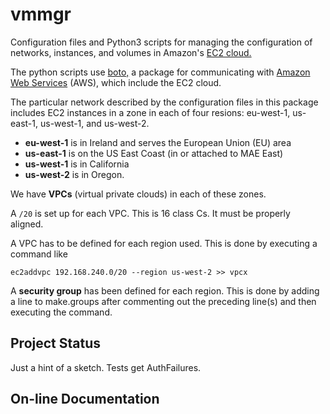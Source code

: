 <h1 class="libTop">vmmgr</h1>

Configuration files and Python3 scripts for managing the configuration
of networks, instances, and volumes in Amazon's
[EC2 cloud.](https://aws.amazon.com/ec2)

The python scripts use
[boto,](https://github.com/boto/boto3)
a package for communicating with
[Amazon Web Services](https://aws.amazon.com)
(AWS), which include the EC2 cloud.

The particular network described by the configuration files in this
package includes
EC2 instances in a zone in each of four resions:
eu-west-1, us-east-1, us-west-1, and us-west-2.

* **eu-west-1** is in Ireland and serves the European Union (EU) area
* **us-east-1** is on the US East Coast (in or attached to MAE East)
* **us-west-1** is in California
* **us-west-2** is in Oregon.

We have **VPCs** (virtual private clouds) in each of these zones.

A `/20` is set up for each VPC.  This is 16 class Cs.  It must be properly
aligned.

A VPC has to be defined for each region used.  This is done by executing
a command like

	ec2addvpc 192.168.240.0/20 --region us-west-2 >> vpcx

A **security group** has been defined for each region.  This is done by
adding a line to make.groups after commenting out the preceding line(s)
and then executing the command.

## Project Status

Just a hint of a sketch.  Tests get AuthFailures.

## On-line Documentation
